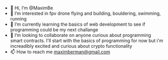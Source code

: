 - 👋 Hi, I’m @MaximBe
- 👀 I’m interested in fpv drone flying and building, bouldering, swimming, running
- 🌱 I’m currently learning the basics of web development to see if programming could be my next challange
- 💞️ I’m looking to collaborate on anyone curious about programming smart contracts. I'll start with the basics of programming for now but i'm increadibly excited and curious about crypto functionality
- 📫 How to reach me maximberman@gmail.com

<!---
MaximBe/MaximBe is a ✨ special ✨ repository because its `README.md` (this file) appears on your GitHub profile.
You can click the Preview link to take a look at your changes.
--->
